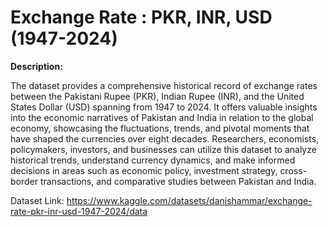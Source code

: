 # Exchange Rate : PKR, INR, USD (1947-2024)

**Description:**

The dataset provides a comprehensive historical record of exchange rates between the Pakistani Rupee (PKR), Indian Rupee (INR), and the United States Dollar (USD) spanning from 1947 to 2024. It offers valuable insights into the economic narratives of Pakistan and India in relation to the global economy, showcasing the fluctuations, trends, and pivotal moments that have shaped the currencies over eight decades. Researchers, economists, policymakers, investors, and businesses can utilize this dataset to analyze historical trends, understand currency dynamics, and make informed decisions in areas such as economic policy, investment strategy, cross-border transactions, and comparative studies between Pakistan and India.

Dataset Link: https://www.kaggle.com/datasets/danishammar/exchange-rate-pkr-inr-usd-1947-2024/data
